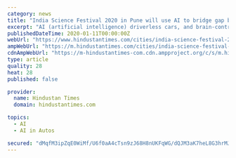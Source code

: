 ```yaml
---
category: news
title: "India Science Festival 2020 in Pune will use AI to bridge gap between scientists and society"
excerpt: "AI (artificial intelligence) driverless cars, and brain-controlled helicopters to be major attractions at the Indian Science Festival 2020 which will be held at the Indian Institute of Science ..."
publishedDateTime: 2020-01-11T00:00:00Z
webUrl: "https://www.hindustantimes.com/cities/india-science-festival-2020-in-pune-will-use-ai-to-bridge-gap-between-scientists-and-society/story-xinYFEbXnrUREdE7mzi4IJ.html"
ampWebUrl: "https://m.hindustantimes.com/cities/india-science-festival-2020-in-pune-will-use-ai-to-bridge-gap-between-scientists-and-society/story-xinYFEbXnrUREdE7mzi4IJ_amp.html"
cdnAmpWebUrl: "https://m-hindustantimes-com.cdn.ampproject.org/c/s/m.hindustantimes.com/cities/india-science-festival-2020-in-pune-will-use-ai-to-bridge-gap-between-scientists-and-society/story-xinYFEbXnrUREdE7mzi4IJ_amp.html"
type: article
quality: 28
heat: 28
published: false

provider:
  name: Hindustan Times
  domain: hindustantimes.com

topics:
  - AI
  - AI in Autos

secured: "dMqfM3ipZqE0WiMf/U6f0aA4cTsn9zJ68H8nUKFqWG/dQJM3aK7heL8G3hrMJIDYb1opWwThmf5Jnry6qmFCu/rEMiSefeKHSvzzsUFsGcW6soIhxD/DbACFbvOjJIeJGdJLnJxmf7/eXNl42vrNsMUuPeS8zQ9yHk30tO64uTJP1WUjGfv04hmpSyBtfhdT1NMaH45/75e2XLaf3H/kML8fLADGcqu4LyVJaMUV//ZoIB3SfO+/l0JawLCv35z+Xl7FCF2Rt4eZ/t/dLKJZABusW8Xykht1bG0cQQqxP9NEJtaGfwUinavtVjkP7Sd7;oSe8cfKRTdBm8Jm2/0p3yQ=="
---
```



